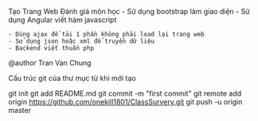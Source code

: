 Tạo Trang Web Đánh giá môn học 
    - Sử dụng bootstrap làm giao diện 
    - Sử dụng Angular viết hàm javascript

    - Dùng ajax để tải 1 phần không phải load lại trang web
    - Sử dụng json hoặc xml để truyền dữ liệu
    - Backend viết thuần php 
    


@author Tran Van Chung

Cấu trúc git của thư mục từ khi mới tạo 

git init
git add README.md
git commit -m "first commit"
git remote add origin https://github.com/onekill1801/ClassSurvery.git
git push -u origin master